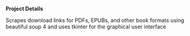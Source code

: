 **Project Details**

Scrapes download links for PDFs, EPUBs, and other book formats using beautiful soup 4 
and uses tkinter for the graphical user interface
